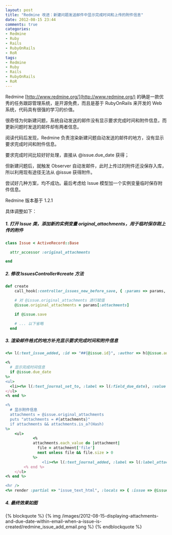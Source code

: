 ```yaml
---
layout: post
title: "Redmine 改进：新建问题发送邮件中显示完成时间和上传的附件信息"
date: 2012-08-15 23:44
comments: true
categories: 
- Redmine
- Ruby
- Rails
- RubyOnRails
- RoR
tags: 
- Redmine
- Ruby
- Rails
- RubyOnRails
- RoR
---
```


Redmine [http://www.redmine.org/](http://www.redmine.org/) 的确是一款优秀的任务跟踪管理系统，是开源免费，而且是基于 RubyOnRails 来开发的 Web 系统，代码具有很强的学习的价值。

很奇怪为何新建问题，系统自动发送的邮件没有显示要求完成时间和附件信息，而更新问题时发送的邮件却有两者信息。

阅读代码后发现，Redmine 负责渲染新建问题自动发送的邮件的地方，没有显示要求完成时间和附件信息。

要求完成时间比较好好处理，直接从 @issue.due_date 获得；

但新建问题后，就触发 Observer 自动发邮件，此时上传过的附件还没保存入库，所以利用现有途径无法从 @issue 获得附件。

尝试好几种方案，均不成功。最后考虑给 Issue 模型加一个实例变量临时保存附件信息。

Redmine 版本基于 1.2.1

具体调整如下：

<!--more-->

##### 1. 打开 Issue 类，添加新的实例变量 original_attachments，用于临时保存刚上传的附件

``` ruby
class Issue < ActiveRecord::Base

  attr_accessor :original_attachments

end
```

##### 2. 修改 IssuesController#create 方法

``` ruby issues_controller.rb
def create
    call_hook(:controller_issues_new_before_save, { :params => params, :issue => @issue })

    # 对 @issue.original_attachments 进行赋值
    @issue.original_attachments = params[:attachments]

    if @issue.save

    # ... 以下省略
  end
```

##### 3. 渲染邮件格式的地方补充显示要求完成时间和附件信息 

``` ruby issue_add_text_html.rhtml
<%= l(:text_issue_added, :id => "##{@issue.id}", :author => h(@issue.author)) %>

<% 
  # 显示完成时间信息
  if @issue.due_date 
%>
<ul>
  <li><%= l(:text_journal_set_to, :label => l(:field_due_date), :value => format_date( @issue.due_date ) ) %> </li>
</ul>
<% end %>

<%
  # 显示附件信息
  attachments = @issue.original_attachments
  puts "attachments = #{attachments}"
  if attachments && attachments.is_a?(Hash)
%>
  	<ul>
			<%
		    attachments.each_value do |attachment|
		      file = attachment['file']
		      next unless file && file.size > 0
			%>
	  			<li><%= l(:text_journal_added, :label => l(:label_attachment), :value => file.original_filename ) %> </li>
	    <% end %>
  	</ul>
<% end %>

<hr />
<%= render :partial => "issue_text_html", :locals => { :issue => @issue, :issue_url => @issue_url } %>

```

##### 4. 最终效果如图
{% blockquote %}
{% img /images/2012-08-15-displaying-attachments-and-due-date-within-email-when-a-issue-is-created/redmine_issue_add_email.png %}
{% endblockquote %}
